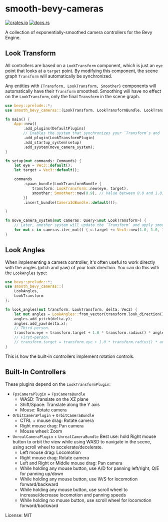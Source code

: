 # smooth-bevy-cameras

[![crates.io](https://img.shields.io/crates/v/smooth_bevy_cameras)](https://crates.io/crates/smooth_bevy_cameras)
[![docs.rs](https://docs.rs/smooth-bevy-cameras/badge.svg)](https://docs.rs/smooth-bevy-cameras)

A collection of exponentially-smoothed camera controllers for the Bevy Engine.

## Look Transform

All controllers are based on a `LookTransform` component, which is just an `eye` point that looks at a `target` point. By
modifying this component, the scene graph `Transform` will automatically be synchronized.

Any entities with `{Transform, LookTransform, Smoother}` components will automatically have their `Transform` smoothed.
Smoothing will have no effect on the `LookTransform`, only the final `Transform` in the scene graph.

```rust
use bevy::prelude::*;
use smooth_bevy_cameras::{LookTransform, LookTransformBundle, LookTransformPlugin, Smoother};

fn main() {
    App::new()
        .add_plugins(DefaultPlugins)
        // Enables the system that synchronizes your `Transform`s and `LookTransform`s.
        .add_plugin(LookTransformPlugin)
        .add_startup_system(setup)
        .add_system(move_camera_system);
}

fn setup(mut commands: Commands) {
    let eye = Vec3::default();
    let target = Vec3::default();

    commands
        .spawn_bundle(LookTransformBundle {
            transform: LookTransform::new(eye, target),
            smoother: Smoother::new(0.9), // Value between 0.0 and 1.0, higher is smoother.
        })
        .insert_bundle(Camera3dBundle::default());

}

fn move_camera_system(mut cameras: Query<&mut LookTransform>) {
    // Later, another system will update the `Transform` and apply smoothing automatically.
    for mut c in cameras.iter_mut() { c.target += Vec3::new(1.0, 1.0, 1.0); }
}
```

## Look Angles

When implementing a camera controller, it's often useful to work directly with the angles (pitch and yaw) of your look
direction. You can do this with the `LookAngles` type:

```rust
use bevy::prelude::*;
use smooth_bevy_cameras::{
    LookAngles,
    LookTransform
};

fn look_angles(mut transform: LookTransform, delta: Vec2) {
    let mut angles = LookAngles::from_vector(transform.look_direction().unwrap());
    angles.add_pitch(delta.y);
    angles.add_yaw(delta.x);
    // Third-person.
    transform.eye = transform.target + 1.0 * transform.radius() * angles.unit_vector();
    // First-person.
    // transform.target = transform.eye + 1.0 * transform.radius() * angles.unit_vector();
}
```

This is how the built-in controllers implement rotation controls.

## Built-In Controllers

These plugins depend on the `LookTransformPlugin`:

- `FpsCameraPlugin` + `FpsCameraBundle`
  - WASD: Translate on the XZ plane
  - Shift/Space: Translate along the Y axis
  - Mouse: Rotate camera
- `OrbitCameraPlugin` + `OrbitCameraBundle`
  - CTRL + mouse drag: Rotate camera
  - Right mouse drag: Pan camera
  - Mouse wheel: Zoom
- `UnrealCameraPlugin` + `UnrealCameraBundle`
  Best use: hold Right mouse button to orbit the view while using WASD to navigate in the scene,
  using scroll wheel to accelerate/decelerate.
  - Left mouse drag: Locomotion
  - Right mouse drag: Rotate camera
  - Left and Right or Middle mouse drag: Pan camera
  - While holding any mouse button, use A/D for panning left/right, Q/E for panning up/down
  - While holding any mouse button, use W/S for locomotion forward/backward
  - While holding any mouse button, use scroll wheel to increase/decrease locomotion and panning speeds
  - While holding no mouse button, use scroll wheel for locomotion forward/backward

License: MIT
